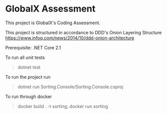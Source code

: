 # GlobalX Assessment

This project is GlobalX's Coding Assessment. 

This project is structured in accordance to DDD's Onion Layering Structure
https://www.infoq.com/news/2014/10/ddd-onion-architecture

Prerequisite:
.NET Core 2.1

To run all unit tests
> dotnet test

To run the project run
> dotnet run Sorting.Console/Sorting.Console.csproj

To run through docker
> docker build . -t sorting; docker run sorting

